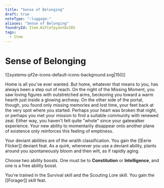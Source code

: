 ```yaml
---
title: "Sense of Belonging"
draft: true
noteType: ":luggage:"
aliases: "Sense of Belonging"
foundryId: Item.WiFCefpyantQxIB5
tags:
  - Item
---
```


# Sense of Belonging
![[systems-pf2e-icons-default-icons-background.svg|150]]

Home is all you've ever wanted. But home, whatever that means to you, has always been a step out of reach. On the night of the Missing Moment, you saw loving figures with outstretched arms, beckoning you toward a warm hearth just inside a glowing archway. On the other side of the portal, though, you found only missing memories and lost time, your feet back at the very spot where you started. Perhaps your heart was broken that night, or perhaps you met your mission to find a suitable community with renewed zeal. Either way, you haven't felt quite "whole" since your gatewalker experience. Your new ability to momentarily disappear onto another plane of existence only reinforces this feeling of emptiness.

Your deviant abilities are of the wraith classification. You gain the [[Eerie Flicker]] deviant feat. As a quirk, whenever you use a deviant ability, plants around you spontaneously bloom and then wilt, as if rapidly aging.

Choose two ability boosts. One must be to **Constitution** or **Intelligence**, and one is a free ability boost.

You're trained in the Survival skill and the Scouting Lore skill. You gain the [[Forager]] skill feat.
